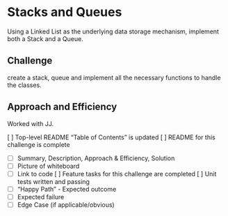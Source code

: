 # Stacks and Queues

Using a Linked List as the underlying data storage mechanism, implement both a Stack and a Queue.

## Challenge

create a stack, queue and implement all the necessary functions to handle the classes.

## Approach and Efficiency

Worked with JJ.

[ ] Top-level README “Table of Contents” is updated
[ ] README for this challenge is complete
- [ ] Summary, Description, Approach & Efficiency, Solution
- [ ] Picture of whiteboard
- [ ] Link to code
[ ] Feature tasks for this challenge are completed
[ ] Unit tests written and passing
- [ ] “Happy Path” - Expected outcome
- [ ] Expected failure
- [ ] Edge Case (if applicable/obvious)
